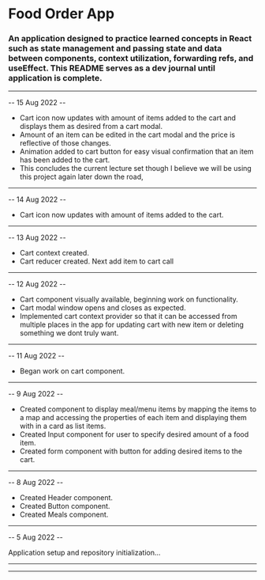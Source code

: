 # Food Order App

### An application designed to practice learned concepts in React such as state management and passing state and data between components, context utilization, forwarding refs, and useEffect. This README serves as a dev journal until application is complete.

---

-- 15 Aug 2022 --

- Cart icon now updates with amount of items added to the cart and displays them as desired from a cart modal.
- Amount of an item can be edited in the cart modal and the price is reflective of those changes.
- Animation added to cart button for easy visual confirmation that an item has been added to the cart.
- This concludes the current lecture set though I believe we will be using this project again later down the road,

---

-- 14 Aug 2022 --

- Cart icon now updates with amount of items added to the cart.

---

-- 13 Aug 2022 --

- Cart context created.
- Cart reducer created. Next add item to cart call

---

-- 12 Aug 2022 --

- Cart component visually available, beginning work on functionality.
- Cart modal window opens and closes as expected.
- Implemented cart context provider so that it can be accessed from multiple places in the app for updating cart with new item or deleting something we dont truly want.

---

-- 11 Aug 2022 --

- Began work on cart component.

---

-- 9 Aug 2022 --

- Created component to display meal/menu items by mapping the items to a map and accessing the properties of each item and displaying them with in a card as list items.
- Created Input component for user to specify desired amount of a food item.
- Created form component with button for adding desired items to the cart.

---

-- 8 Aug 2022 --

- Created Header component.
- Created Button component.
- Created Meals component.

---

-- 5 Aug 2022 --

Application setup and repository initialization...

---

---
